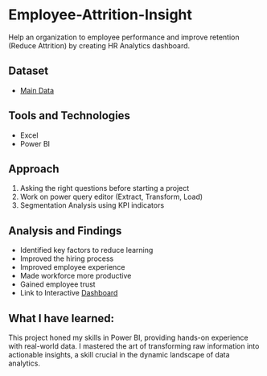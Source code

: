 # Employee-Attrition-Insight
Help an organization to employee performance and improve retention (Reduce Attrition) by creating HR Analytics dashboard.
## Dataset
-	<a href="https://github.com/Pravin12131/Employee-Attrition-Insight/blob/main/HR_Analytics.xlsx">Main Data</a>
## Tools and Technologies
-	Excel
-	Power BI
## Approach
1.	Asking the right questions before starting a project
2.	Work on power query editor (Extract, Transform, Load)
3.	Segmentation Analysis using KPI indicators
## Analysis and Findings
-	Identified key factors to reduce learning
-	Improved the hiring process
-	Improved employee experience 
-	Made workforce more productive
-	Gained employee trust
-	Link to Interactive <a href="https://github.com/Pravin12131/Employee-Attrition-Insight/blob/main/HR%20Analytics%20Dashboard.pbix">Dashboard</a>
## What I have learned:
This project honed my skills in Power BI, providing hands-on experience with real-world data. I mastered the art of transforming raw information into actionable insights, a skill crucial in the dynamic landscape of data analytics.
